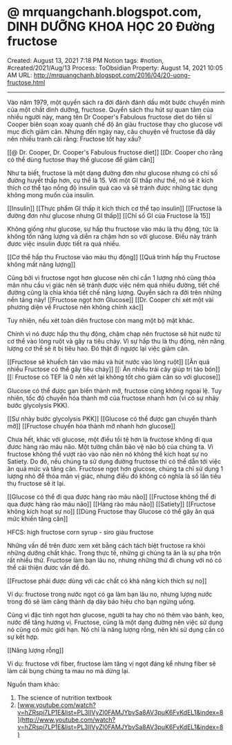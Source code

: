 # @ mrquangchanh.blogspot.com, DINH DƯỠNG KHOA HỌC 20 Đường fructose

Created: August 13, 2021 7:18 PM
Notion tags: #notion, #created/2021/Aug/13
Process: ToObsidian
Property: August 14, 2021 10:05 AM
URL: http://mrquangchanh.blogspot.com/2016/04/20-uong-fructose.html

---

Vào năm 1979, một quyển sách ra đời đánh đánh dấu môt bước chuyển mình của một chất dinh dưỡng, fructose. Quyển sách thu hút sự quan tâm của nhiều người này, mang tên Dr Cooper's Fabulous fructose diet do tiến sĩ Cooper biên soạn xoay quanh chế độ ăn giàu fructose thay cho glucose với mục đích giảm cân. Nhưng đến ngày nay, câu chuyện về fructose đã dấy nên nhiều tranh cãi rằng: Fructose tốt hay xấu?

[[@ Dr. Cooper, Dr. Cooper's Fabulous fructose diet]]
[[Dr. Cooper cho rằng có thể dùng fuctose thay thế glucose để giảm cân]]

Như ta biết, fructose là một dạng đường đơn như glucose nhưng có chỉ số đường huyết thấp hơn, cụ thể là 15. Với một GI thấp như thế, nó sẽ ít kích thích cơ thể tạo nồng độ insulin quá cao và sẽ tránh được những tác dụng không mong muốn của insulin.

[[Insulin]]
[[Thực phẩm GI thấp ít kích thích cơ thể tạo insulin]]
[[Fructose là đường đơn như glucose nhưng GI thấp]]
[[Chỉ số GI của Fructose là 15]]

 Không giống như glucose, sự hấp thu fructose vào máu là thụ động, tức là không tốn năng lượng và diễn ra chậm hơn so với glucose. Điều này tránh đươc việc insulin được tiết ra quá nhiều.
 
 [[Cơ thể hấp thu Fructose vào máu thụ động]]
 [[Quá trình hấp thụ Fructose không mất năng lượng]]
 
 Cũng bởi vì fructose ngọt hơn glucose nên chỉ cần 1 lượng nhỏ cũng thỏa mãn nhu cầu vị giác nên sẽ tránh được việc nêm quá nhiều đường, tiết chế đường cũng là chìa khóa tiết chế năng lượng.
 Quyển sách ra đời trên những nền tảng này!
[[Fructose ngọt hơn Glucose]]
[[Dr. Cooper chỉ xét một vài phương diện về Fructose nên không chính xác]]

Tuy nhiên, nếu xét toàn diên fructose còn mang một bộ mặt khác.

Chính vì nó được hấp thu thụ động, chậm chạp nên fructose sẽ hút nước từ cơ thể vào lòng ruột và gây ra tiêu chảy. Vì sự hấp thu là thụ động, nên năng lượng cơ thể sẽ ít bị tiêu hao. Đó thật đi ngược lại việc giảm cân.

[[Fructose sẽ khuếch tán vào máu và hút nước vào lòng ruột]]
[[Ăn quá nhiều Fructose có thể gây tiêu chảy]]
[[❕ Ăn nhiều trái cây giúp trị táo bón]]
[[❕ Fructose có TEF là 0 nên xét lại không tốt cho giảm cân so với glucose]]

Glucose có thể được gan biến thành mỡ, fructose cũng không ngoại lệ. Tuy nhiên, tốc độ chuyển hóa thành mỡ của fructose nhanh hơn (vì có sự nhảy bước glycolysis PKK).

[[Sự nhảy bước glycolysis PKK]]
[[Glucose có thể được gan chuyển thành mỡ]]
[[Fructose chuyển hóa thành mỡ nhanh hơn glucose]]

Chưa hết, khác với glucose, một điều tồi tệ hơn là fructose không đi qua đươc hàng rào máu não. Một tường chắn bảo vệ não bộ của chúng ta. Vì fructose không thể vượt rào vào não nên nó không thể kích hoạt sự no Satiety. Do đó, nếu chúng ta sử dụng đường fructose thì có thể dẫn tới việc ăn quá mức và tăng cân. Fructose ngọt hơn glucose, chúng ta chỉ sử dụng 1 lượng nhỏ để thỏa mãn vị giác, nhưng điều đó không có nghĩa là số lần tiêu thụ fructose sẽ ít lại.

[[Glucose có thể đi qua được hàng rào máu não]]
[[Fructose không thể đi qua được hàng rào máu não]]
[[Hàng rào máu não]]
[[Satiety]]
[[Fructose không kích hoạt sự no]]
[[Dùng Fructose thay Glucose có thể gây ăn quá mức khiến tăng cân]]

HFCS: high fructose corn syrup - siro giàu fructose


Những vấn đề trên đươc xem xét bằng cách tách biệt fructose ra khỏi những dưỡng chất khác. Trong thực tế, những gì chúng ta ăn là sự pha trộn rất nhiều thứ. Fructose làm bạn lâu no, nhưng những thứ đi chung với nó có thể cải thiện đươc vấn đề đó.

[[Fructose phải được dùng với các chất có khả năng kích thích sự no]]

Ví dụ: fructose trong nước ngọt có ga làm bạn lâu no, nhưng lượng nước trong đó sẽ làm căng thành dạ dày báo hiệu cho bạn ngừng uống.

Cũng vì đặc tính ngọt hơn glucose, người ta hay cho nó thêm vào bánh, kẹo, nước để tăng hương vị.
 Fructose, cũng là một dạng đường nên việc sử dụng nó cũng có mức giới hạn. Nó chỉ là năng lượng rỗng, nên khi sử dụng cần có sự kết hợp.
 
[[Năng lượng rỗng]]

Ví dụ: fructose với fiber, fructose làm tăng vị ngọt đáng kể nhưng fiber sẽ làm cái bụng chúng ta mau no mà dừng lại.

Nguồn tham khảo:
 1. The science of nutrition textbook
 2. [www.youtube.com/watch?v=hZRspi7LP1E&list=PL3IIVyZl0FAMJYbvSa8AV3puK6FvKdEL1&index=8](http://www.youtube.com/watch?v=hZRspi7LP1E&list=PL3IIVyZl0FAMJYbvSa8AV3puK6FvKdEL1&index=8)